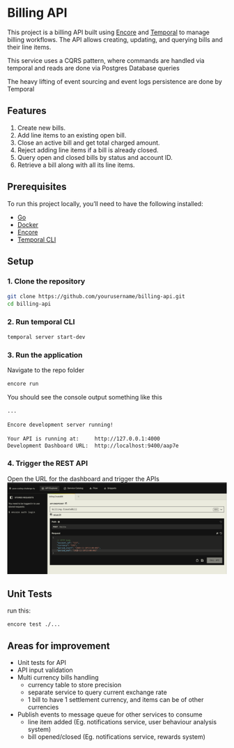 # Billing API

This project is a billing API built using [Encore](https://encore.dev) and [Temporal](https://temporal.io) to manage billing workflows. The API allows creating, updating, and querying bills and their line items.

This service uses a CQRS pattern, where commands are handled via temporal and reads are done via Postgres Database queries

The heavy lifting of event sourcing and event logs persistence are done by Temporal

## Features

1. Create new bills.
2. Add line items to an existing open bill.
3. Close an active bill and get total charged amount.
4. Reject adding line items if a bill is already closed.
5. Query open and closed bills by status and account ID.
6. Retrieve a bill along with all its line items.

## Prerequisites

To run this project locally, you’ll need to have the following installed:

- [Go](https://golang.org/doc/install)
- [Docker](https://www.docker.com/get-started)
- [Encore](https://encore.dev/docs/install)
- [Temporal CLI](https://docs.temporal.io/docs/server/quick-install)

## Setup

### 1. Clone the repository

```bash
git clone https://github.com/yourusername/billing-api.git
cd billing-api
```
### 2. Run temporal CLI
```bash
temporal server start-dev
```
### 3. Run the application

Navigate to the repo folder
```bash
encore run
```
You should see the console output something like this
```
...

Encore development server running!

Your API is running at:     http://127.0.0.1:4000
Development Dashboard URL:  http://localhost:9400/aap7e
```
### 4. Trigger the REST API

Open the URL for the dashboard and trigger the APIs
![alt text](image.png)

## Unit Tests
run this:
```
encore test ./...
```

## Areas for improvement
- Unit tests for API
- API input validation
- Multi currency bills handling
  - currency table to store precision
  - separate service to query current exchange rate
  - 1 bill to have 1 settlement currency, and items can be of other currencies
- Publish events to message queue for other services to consume
  - line item added (Eg. notifications service, user behaviour analysis system)
  - bill opened/closed (Eg. notifications service, rewards system)
